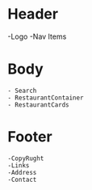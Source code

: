 # Header

-Logo
-Nav Items

# Body

    - Search
    - RestaurantContainer
    - RestaurantCards

# Footer

    -CopyRught
    -Links
    -Address
    -Contact
